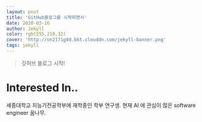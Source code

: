 ```yaml
---
layout: post
title: 'GitHub블로그를 시작하면서'
date: 2020-03-16
author: Jekyll
color: rgb(255,210,32)
cover: 'http://on2171g4d.bkt.clouddn.com/jekyll-banner.png'
tags: jekyll
---
```


> 깃허브 블로그 시작!

# Interested In..
세종대학교 지능기전공학부에 재학중인 학부 연구생.
현재 AI 에 관심이 많은 software engineer 꿈나무.

 
